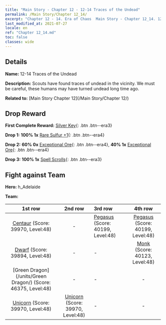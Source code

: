 ```yaml
---
title: "Main Story - Chapter 12 - 12-14 Traces of the Undead"
permalink: /Main Story/Chapter 12_14/
excerpt: "Chapter 12 - 14. Era of Chaos  Main Story - Chapter 12_14. 12-14 Traces of the Undead"
last_modified_at: 2021-07-27
locale: en
ref: "Chapter 12_14.md"
toc: false
classes: wide
---
```


## Details

 **Name:** 12-14 Traces of the Undead

 **Description:** Scouts have found traces of undead in the vicinity. We must be careful, these humans may have turned undead long time ago.

 **Related to:** [Main Story Chapter 12](/Main Story/Chapter 12/)

## Drop Reward

 **First Complete Reward:** [Silver Key](/Items/con_693/){: .btn .btn--era3}

 **Drop 1:** **100% 1x** [Rare Sulfur +1](/Items/mat_43/){: .btn .btn--era4}

 **Drop 2:** **60% 0x** [Exceptional Ore](/Items/mat_33/){: .btn .btn--era4}, **40% 1x** [Exceptional Ore](/Items/mat_33/){: .btn .btn--era4}

 **Drop 3:** **100% 1x** [Spell Scrolls](/Items/con_694/){: .btn .btn--era3}


## Fight against Team
 **Hero:** h_Adelaide

 **Team:**


  | 1st row | 2nd row | 3rd row | 4th row |
  |:----:|:----:|:----|:----:|
  | [Centaur](/units/Centaur/) (Score: 39970, Level:48)  | - | [Pegasus](/units/Pegasus/) (Score: 40199, Level:48)  | [Pegasus](/units/Pegasus/) (Score: 40199, Level:48)  |
  | [Dwarf](/units/Dwarf/) (Score: 39894, Level:48)  | - | - | [Monk](/units/Monk/) (Score: 40123, Level:48)  |
  | [Green Dragon](/units/Green Dragon/) (Score: 46375, Level:48)  | - | - | - |
  | [Unicorn](/units/Unicorn/) (Score: 39970, Level:48)  | [Unicorn](/units/Unicorn/) (Score: 39970, Level:48)  | - | - |


